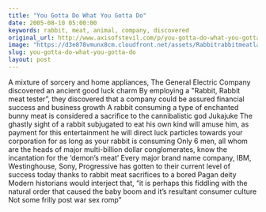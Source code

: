 ```yaml
---
title: "You Gotta Do What You Gotta Do"
date: 2005-08-10 05:00:00
keywords: rabbit, meat, animal, company, discovered
original_url: http://www.axisofstevil.com/p/you-gotta-do-what-you-gotta-do
image: "https://d3e878vmunx8cm.cloudfront.net/assets/Rabbitrabbitmeatlarge.jpg"
slug: you-gotta-do-what-you-gotta-do
layout: post
---
```


A mixture of sorcery and home appliances, The General Electric Company discovered an ancient good luck charm By employing a &quot;Rabbit, Rabbit meat tester”, they discovered that a company could be assured financial success and business growth A rabbit consuming a type of enchanted bunny meat is considered a sacrifice to the cannibalistic god Jukajuke The ghastly sight of a rabbit subjugated to eat his own kind will amuse him, as payment for this entertainment he will direct luck particles towards your corporation for as long as your rabbit is consuming Only 6 men, all whom are the heads of major multi-billion dollar conglomerates, know the incantation for the ‘demon’s meat’ Every major brand name company, IBM, Westinghouse, Sony, Progressive has gotten to their current level of success today thanks to rabbit meat sacrifices to a bored Pagan deity Modern historians would interject that, “it is perhaps this fiddling with the natural order that caused the baby boom and it’s resultant consumer culture Not some frilly post war sex romp”

